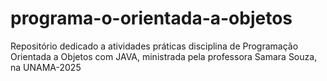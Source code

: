 # programa-o-orientada-a-objetos
Repositório dedicado a atividades práticas disciplina de Programação Orientada a Objetos com JAVA, ministrada pela professora  Samara Souza, na UNAMA-2025
